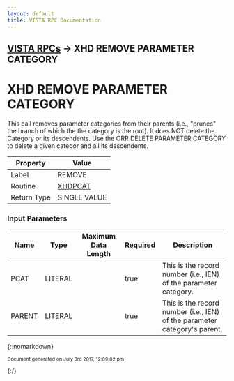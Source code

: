 ```yaml
---
layout: default
title: VISTA RPC Documentation
---
```


## [VISTA RPCs](TableOfContents) &#8594; XHD REMOVE PARAMETER CATEGORY
# XHD REMOVE PARAMETER CATEGORY

This call removes parameter categories from their parents (i.e., "prunes" the branch of which the the category is the root). It does NOT delete the Category or its descendents. Use the ORR DELETE PARAMETER CATEGORY to delete a given categor and all its descendents.

Property | Value
--- | ---
Label | REMOVE
Routine | [XHDPCAT](http://code.osehra.org/dox/Routine_XHDPCAT_source.html)
Return Type | SINGLE VALUE


### Input Parameters

Name | Type | Maximum Data Length | Required | Description
--- | --- | --- | --- | ---
PCAT | LITERAL |  | true | This is the record number (i.e., IEN) of the parameter category.
PARENT | LITERAL |  | true | This is the record number (i.e., IEN) of the parameter category&#x27;s parent.



{::nomarkdown} <br/><p style="font-size: 11px">Document generated on July 3rd 2017, 12:09:02 pm</p>{:/}
